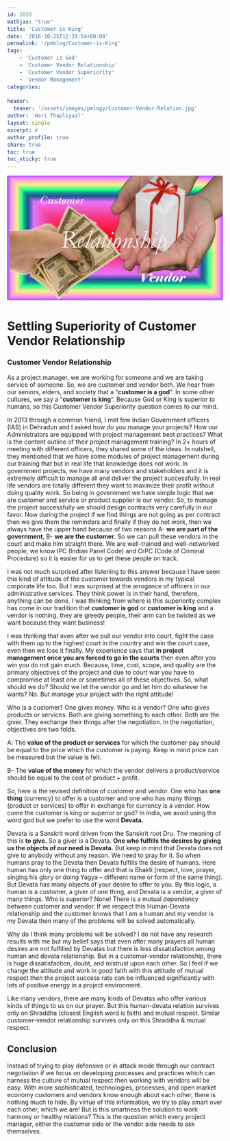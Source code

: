 ```yaml
---
id: 1020   
mathjax: "true"
title: 'Customer is King'
date: '2016-10-25T12:29:54+00:00'
permalink: '/pmblog/Customer-is-King'
tags: 
    - 'Customer is God'
    - 'Customer Vendor Relationship'
    - 'Customer Vendor Superiority'
    - 'Vendor Management'
categories:

header:
  teaser: '/assets/images/pmlogy/Customer-Vendor-Relation.jpg'
author: 'Hari Thapliyaal'
layout: single
excerpt: #
author_profile: true
share: true
toc: true   
toc_sticky: true
---
```

![](/assets/images/pmlogy/Customer-Vendor-Relation.jpg)   

# Settling Superiority of Customer Vendor Relationship

### Customer Vendor Relationship

As a project manager, we are working for someone and we are taking service of someone. So, we are customer and vendor both. We hear from our seniors, elders, and society that a “**customer is a god**“. In some other cultures, we say a “**customer is king**“. Because God or King is superior to humans, so this Customer Vendor Superiority question comes to our mind.

In 2013 through a common friend, I met few Indian Government officers (IAS) in Dehradun and I asked how do you manage your projects? How our Administrators are equipped with project management best practices? What is the content outline of their project management training? In 2+ hours of meeting with different officers, they shared some of the ideas. In nutshell, they mentioned that we have some modules of project management during our training that but in real life that knowledge does not work. In government projects, we have many vendors and stakeholders and it is extremely difficult to manage all and deliver the project successfully. In real life vendors are totally different they want to maximize their profit without doing quality work. So being in government we have simple logic that we are customer and service or product supplier is our vendor. So, to manage the project successfully we should design contracts very carefully in our favor. Now during the project if we find things are not going as per contract then we give them the reminders and finally if they do not work, then we always have the upper hand because of two reasons A- **we are part of the government**, B- **we are the customer**. So we can pull these vendors in the court and make him straight there. We are well-trained and well-networked people, we know IPC (Indian Panel Code) and CrPC (Code of Criminal Procedure) so it is easier for us to get these people on track.

I was not much surprised after listening to this answer because I have seen this kind of attitude of the customer towards vendors in my typical corporate life too. But I was surprised at the arrogance of officers in our administrative services. They think power is in their hand, therefore, anything can be done. I was thinking from where is this superiority complex has come in our tradition that **customer is god** or **customer is king** and a vendor is nothing, they are greedy people, their arm can be twisted as we want because they want business!

I was thinking that even after we pull our vendor into court, fight the case with them up to the highest court in the country and win the court case, even then we lose it finally. My experience says that **in project management once you are forced to go in the courts** then even after you win you do not gain much. Because, time, cost, scope, and quality are the primary objectives of the project and due to court war you have to compromise at least one or sometimes all of these objectives. So, what should we do? Should we let the vendor go and let him do whatever he wants? No. But manage your project with the right attitude!

Who is a customer? One gives money. Who is a vendor? One who gives products or services. Both are giving something to each other. Both are the giver. They exchange their things after the negotiation. In the negotiation, objectives are two folds.

A: The **value of the product or services** for which the customer pay should be equal to the price which the customer is paying. Keep in mind price can be measured but the value is felt.

B- The **value of the money** for which the vendor delivers a product/service should be equal to the cost of product + profit.

So, here is the revised definition of customer and vendor. One who has **one thing** (currency) to offer is a customer and one who has many things (product or services) to offer in exchange for currency is a vendor. How come the customer is king or superior or god? In India, we avoid using the word god but we prefer to use the word **Devata.**

Devata is a Sanskrit word driven from the Sanskrit root Dru. The meaning of this is **to give.** So a giver is a Devata. **One who fulfills the desires by giving us the objects of our need is Devata.** But keep in mind that Devata does not give to anybody without any reason. We need to pray for it. So when humans pray to the Devata then Devata fulfills the desire of humans. Here human has only one thing to offer and that is Bhakti (respect, love, prayer, singing his glory or doing Yagya – different name or form of the same thing). But Devata has many objects of your desire to offer to you. By this logic, a human is a customer, a giver of one thing, and Devata is a vendor, a giver of many things. Who is superior? None! There is a mutual dependency between customer and vendor. If we respect this Human-Devata relationship and the customer knows that I am a human and my vendor is my Devata then many of the problems will be solved automatically.

Why do I think many problems will be solved? I do not have any research results with me but my belief says that even after many prayers all human desires are not fulfilled by Devatas but there is less dissatisfaction among human and devata relationship. But in a customer-vendor relationship, there is huge dissatisfaction, doubt, and mistrust upon each other. So I feel if we change the attitude and work in good faith with this attitude of mutual respect then the project success rate can be influenced significantly with lots of positive energy in a project environment.

Like many vendors, there are many kinds of Devatas who offer various kinds of things to us on our prayer. But this human-devata relation survives only on Shraddha (closest English word is faith) and mutual respect. Similar customer-vendor relationship survives only on this Shraddha &amp; mutual respect.

## Conclusion

Instead of trying to play defensive or in attack mode through our contract negotiation if we focus on developing processes and practices which can harness the culture of mutual respect then working with vendors will be easy. With more sophisticated, technologies, processes, and open market economy customers and vendors know enough about each other, there is nothing much to hide. By virtue of this information, we try to play smart over each other, which we are! But is this smartness the solution to work harmony or healthy relations? This is the question which every project manager, either the customer side or the vendor side needs to ask themselves.